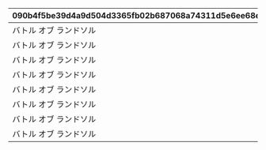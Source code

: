 |090b4f5be39d4a9d504d3365fb02b687068a74311d5e6ee68eee002b019f3d64|bd0a6f0e5ded4519af2b58d2dfa285b812078c5b471303107317480f02e52497|6094d8f709d3d7f25b9da576e2f27c7ba329beab047611239181afbe7e873302|4d42070f36300d285b38c8b1bcfaa73aeac6a2d95a68e1f25dcd7dcdc1a3d377|78440114421a73ec1ed24b228c6756cebde3827794996f27b9dce9037505fe5e|496cae139af23f65abb050f5ac4e02acbdfbcc1de4f16ffdc34fc40ee97a7dfc|b55d27430da1c19ac9ca12dc6cec9adfb1213b4605fe90103cf383e44f0854b9|57b0c8b686011591dde924ae3fbb551af7732445fbb2c9306463aebf2b5b908a|0fa676924620c9852a56957eaacc177e151229d77561352bf355d3a6a0c02fcd|
| --- | --- | --- | --- | --- | --- | --- | --- | --- |
|バトル オブ ランドソル|2020/04/02|1|2020/04/01|2020/04/01 23:59:59|4007001|1|0|1002|
|バトル オブ ランドソル|2020/04/02|0|2020/04/01|2020/04/01 23:59:59|0|2|1002001|1002|
|バトル オブ ランドソル|0|2|2020/04/01|2020/04/01 23:59:59|4007001|3|0|1002|
|バトル オブ ランドソル|0|0|2020/04/01|2020/04/01 23:59:59|4007002|4|0|1002|
|バトル オブ ランドソル|0|0|2020/04/01|2020/04/01 23:59:59|4007003|5|0|1002|
|バトル オブ ランドソル|0|0|2020/04/01|2020/04/01 23:59:59|4007004|6|0|1002|
|バトル オブ ランドソル|2020/04/02|0|2020/04/01|2020/04/01 23:59:59|0|7|0|1002|
|バトル オブ ランドソル|0|0|2020/04/02|2020/04/08 23:59:59|4007005|8|0|1002|
